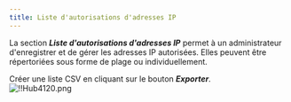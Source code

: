 ```yaml
---
title: Liste d'autorisations d'adresses IP
---
```

La section ***Liste d'autorisations d'adresses IP*** permet à un administrateur d'enregistrer et de gérer les adresses IP autorisées. Elles peuvent être répertoriées sous forme de plage ou individuellement.  

Créer une liste CSV en cliquant sur le bouton ***Exporter***.  
![!!Hub4120.png](https://webdevolutions.azureedge.net/docs/fr/hub/Hub4120.png) 

